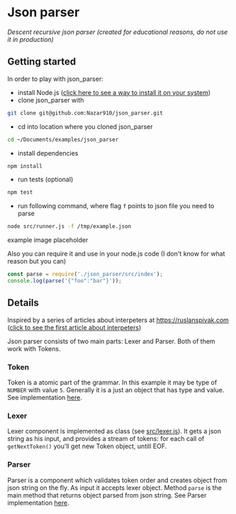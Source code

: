 # Json parser
*Descent recursive json parser (created for educational reasons, do not use it in production)*

## Getting started

In order to play with json_parser:

- install Node.js ([click here to see a way to install it on your system](https://nodejs.org/en/download/package-manager))
- clone json_parser with
```bash
git clone git@github.com:Nazar910/json_parser.git
```
- cd into location where you cloned json_parser
```bash
cd ~/Documents/examples/json_parser
```
- install dependencies
```bash
npm install
```
- run tests (optional)
```bash
npm test
```
- run following command, where flag `f` points to json file you need to parse
```bash
node src/runner.js -f /tmp/example.json
```

example image placeholder

Also you can require it and use in your node.js code (I don't know for what reason but you can)
```js
const parse = require('./json_parser/src/index');
console.log(parse('{"foo":"bar"}'));
```

## Details

Inspired by a series of articles about interpeters at https://ruslanspivak.com ([click to see the first article about interpeters](https://ruslanspivak.com/lsbasi-part1/))

Json parser consists of two main parts: Lexer and Parser. Both of them work with Tokens.

### Token

Token is a atomic part of the grammar. In this example it may be type of `NUMBER` with value `5`. Generally it is a just an object that has type and value. See implementation [here](https://github.com/Nazar910/json_parser/blob/master/src/token.js).

### Lexer

Lexer component is implemented as class (see [src/lexer.js](https://github.com/Nazar910/json_parser/blob/master/src/lexer.js)). It gets a json string as his input, and provides a stream of tokens: for each call of `getNextToken()` you'll get new Token object, untill EOF.

### Parser

Parser is a component which validates token order and creates object from json string on the fly. As input it accepts lexer object. Method `parse` is the main method that returns object parsed from json string. See Parser implementation [here](https://github.com/Nazar910/json_parser/blob/master/src/parser.js).